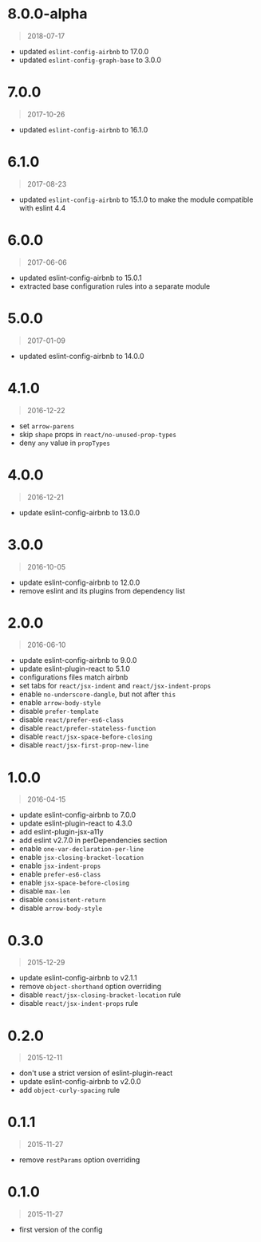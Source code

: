 8.0.0-alpha
=====

> 2018-07-17

- updated `eslint-config-airbnb` to 17.0.0
- updated `eslint-config-graph-base` to 3.0.0

7.0.0
=====

> 2017-10-26

- updated `eslint-config-airbnb` to 16.1.0

6.1.0
=====

> 2017-08-23

- updated `eslint-config-airbnb` to 15.1.0 to make the module compatible with eslint 4.4

6.0.0
=====

> 2017-06-06

- updated eslint-config-airbnb to 15.0.1
- extracted base configuration rules into a separate module

5.0.0
=====

> 2017-01-09

- updated eslint-config-airbnb to 14.0.0

4.1.0
=====

> 2016-12-22

- set `arrow-parens`
- skip `shape` props in `react/no-unused-prop-types`
- deny `any` value in `propTypes`

4.0.0
=====

> 2016-12-21

- update eslint-config-airbnb to 13.0.0

3.0.0
=====

> 2016-10-05

- update eslint-config-airbnb to 12.0.0
- remove eslint and its plugins from dependency list

2.0.0
=====

> 2016-06-10

- update eslint-config-airbnb to 9.0.0
- update eslint-plugin-react to 5.1.0
- configurations files match airbnb
- set tabs for `react/jsx-indent` and `react/jsx-indent-props`
- enable `no-underscore-dangle`, but not after `this`
- enable `arrow-body-style`
- disable `prefer-template`
- disable `react/prefer-es6-class`
- disable `react/prefer-stateless-function`
- disable `react/jsx-space-before-closing`
- disable `react/jsx-first-prop-new-line`

1.0.0
=====

> 2016-04-15

- update eslint-config-airbnb to 7.0.0
- update eslint-plugin-react to 4.3.0
- add eslint-plugin-jsx-a11y
- add eslint v2.7.0 in perDependencies section
- enable `one-var-declaration-per-line`
- enable `jsx-closing-bracket-location`
- enable `jsx-indent-props`
- enable `prefer-es6-class`
- enable `jsx-space-before-closing`
- disable `max-len`
- disable `consistent-return`
- disable `arrow-body-style`

0.3.0
=====

> 2015-12-29

- update eslint-config-airbnb to v2.1.1
- remove `object-shorthand` option overriding
- disable `react/jsx-closing-bracket-location` rule
- disable `react/jsx-indent-props` rule

0.2.0
=====

> 2015-12-11

- don't use a strict version of eslint-plugin-react
- update eslint-config-airbnb to v2.0.0
- add `object-curly-spacing` rule

0.1.1
=====

> 2015-11-27

- remove `restParams` option overriding

0.1.0
=====

> 2015-11-27

- first version of the config
